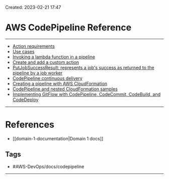 Created: 2023-02-21 17:47
# AWS CodePipeline Reference
---
- [Action requirements](https://docs.aws.amazon.com/codepipeline/latest/userguide/reference-pipeline-structure.html#action-requirements)
- [Use cases](https://docs.aws.amazon.com/codepipeline/latest/userguide/best-practices.html#use-cases)
- [Invoking a lambda function in a pipeline](https://docs.aws.amazon.com/codepipeline/latest/userguide/actions-invoke-lambda-function.html)
- [Create and add a custom action](https://docs.aws.amazon.com/codepipeline/latest/userguide/actions-create-custom-action.html)
- [PutJobSuccessResult: represents a job's success as returned to the pipeline by a job worker](https://docs.aws.amazon.com/codepipeline/latest/APIReference/API_PutJobSuccessResult.html)
- [CodePipeline continuous delivery](https://docs.aws.amazon.com/AWSCloudFormation/latest/UserGuide/continuous-delivery-codepipeline.html)
- [Creating a pipeline with AWS CloudFormation](https://docs.aws.amazon.com/codepipeline/latest/userguide/tutorials-cloudformation.html)
- [CodePipeline and nested CloudFormation samples](https://github.com/aws-samples/codepipeline-nested-cfn)
- [Implementing GitFlow with CodePipeline, CodeCommit, CodeBuild, and CodeDeploy](https://aws.amazon.com/blogs/devops/implementing-gitflow-using-aws-codepipeline-aws-codecommit-aws-codebuild-and-aws-codedeploy/)

---
# References
- [[domain-1-documentation|Domain 1 docs]]

## Tags
- #AWS-DevOps/docs/codepipeline
---